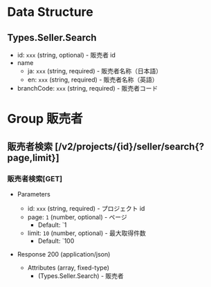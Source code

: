# Data Structure

## Types.Seller.Search

-   id: `xxx` (string, optional) - 販売者 id
-   name
    -   ja: `xxx` (string, required) - 販売者名称（日本語）
    -   en: `xxx` (string, required) - 販売者名称（英語）
-   branchCode: `xxx` (string, required) - 販売者コード

# Group 販売者

## 販売者検索 [/v2/projects/{id}/seller/search{?page,limit}]

### 販売者検索[GET]

-   Parameters

    -   id: `xxx` (string, required) - プロジェクト id
    -   page: `1` (number, optional) - ページ
        -   Default: `1
    -   limit: `10` (number, optional) - 最大取得件数
        -   Default: `100

-   Response 200 (application/json)

    -   Attributes (array, fixed-type)
        -   (Types.Seller.Search) - 販売者

<!-- include(../../response/400.md) -->
